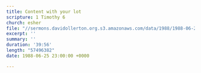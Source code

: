 ```yaml
---
title: Content with your lot
scripture: 1 Timothy 6
church: esher
file: "//sermons.davidollerton.org.s3.amazonaws.com/data/1988/1988-06-26.mp3"
excerpt: ''
summary: ''
duration: '39:56'
length: "57496382"
date: 1988-06-25 23:00:00 +0000

---
```

